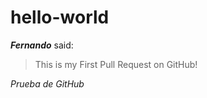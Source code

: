 # hello-world

***Fernando*** said:

>This is my First Pull Request on GitHub!

*Prueba de GitHub*

